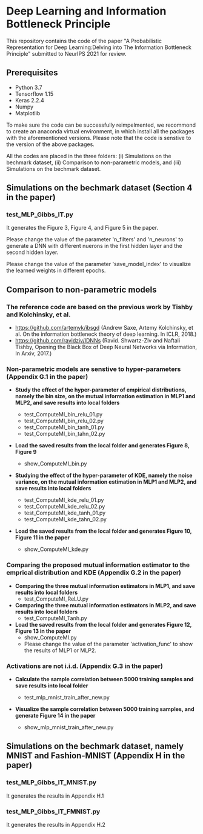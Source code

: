 
# Deep Learning and Information Bottleneck Principle
This repository contains the code of the paper "A Probabilistic Representation for Deep Learning:Delving into The Information Bottleneck Principle" submitted to NeurIPS 2021 for review. 

## Prerequisites
* Python 3.7
* Tensorflow 1.15
* Keras 2.2.4
* Numpy
* Matplotlib

To make sure the code can be successfully reimpelmented, we recommond to create an anaconda virtual environment, in which install all the packages with the aforementioned versions. Please note that the code is senstive to the version of the above packages. 

All the codes are placed in the three folders: (i) Simulations on the bechmark dataset, (ii) Comparison to non-parametric models, and (iii) Simulations on the bechmark dataset.

## Simulations on the bechmark dataset (Section 4 in the paper)
### test_MLP_Gibbs_IT.py 
It generates the Figure 3, Figure 4, and Figure 5 in the paper.

Please change the value of the parameter 'n_filters' and 'n_neurons' to generate a DNN with different nuerons in the first hidden layer and the second hidden layer.

Please change the value of the parameter 'save_model_index' to visualize the learned weights in different epochs.

## Comparison to non-parametric models

### The reference code are based on the previous work by Tishby and Kolchinsky, et al.
 * https://github.com/artemyk/ibsgd (Andrew Saxe, Artemy Kolchinsky, et al. On the information bottleneck theory of deep learning. In ICLR, 2018.)
 * https://github.com/ravidziv/IDNNs (Ravid. Shwartz-Ziv and Naftali Tishby, Opening the Black Box of Deep Neural Networks via Information, In Arxiv, 2017.)

### Non-parametric models are senstive to hyper-parameters (Appendix G.1 in the paper)

* **Study the effect of the hyper-parameter of empirical distributions, namely the bin size, on the mutual information estimation in MLP1 and MLP2, and save results into local folders**
  * test_ComputeMI_bin_relu_01.py
  * test_ComputeMI_bin_relu_02.py
  * test_ComputeMI_bin_tanh_01.py
  * test_ComputeMI_bin_tahn_02.py

* **Load the saved results from the local folder and generates Figure 8, Figure 9**
  * show_ComputeMI_bin.py

* **Studying the effect of the hyper-parameter of KDE, namely the noise variance, on the mutual information estimation in MLP1 and MLP2, and save results into local folders**
  * test_ComputeMI_kde_relu_01.py
  * test_ComputeMI_kde_relu_02.py
  * test_ComputeMI_kde_tanh_01.py
  * test_ComputeMI_kde_tahn_02.py

* **Load the saved results from the local folder and generates Figure 10, Figure 11 in the paper**
  * show_ComputeMI_kde.py

### Comparing the proposed mutual information estimator to the emprical distribution and KDE (Appendix G.2 in the paper)

* **Comparing the three mutual information estimators in MLP1, and save results into local folders**
  * test_ComputeMI_ReLU.py
* **Comparing the three mutual information estimators in MLP2, and save results into local folders**
  * test_ComputeMI_Tanh.py
* **Load the saved results from the local folder and generates Figure 12, Figure 13 in the paper**
  * show_ComputeMI.py
  * Please change the value of the parameter 'activation_func' to show the results of MLP1 or MLP2.

### Activations are not i.i.d. (Appendix G.3 in the paper)

* **Calculate the sample correlation between 5000 training samples and save results into local folder**
  * test_mlp_mnist_train_after_new.py

* **Visualize the sample correlation between 5000 training samples, and generate Figure 14 in the paper**
  * show_mlp_mnist_train_after_new.py

## Simulations on the bechmark dataset, namely MNIST and Fashion-MNIST (Appendix H in the paper)

### test_MLP_Gibbs_IT_MNIST.py
It generates the results in Appendix H.1

### test_MLP_Gibbs_IT_FMNIST.py
It generates the results in Appendix H.2


